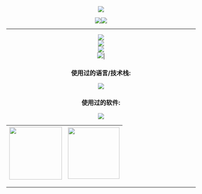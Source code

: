 <div align="center"> 
<!--滚动区域-->  
<img src="https://capsule-render.vercel.app/api?type=Waving&color=66aa66&fontColor=FFFFFF&height=200&animation=fadeIn&section=header&text=优势领域:&fontAlignY=30&desc=Rust,Node.js,Web,Server,ROS,AI&fontSize=40" />

<!--访客记录-->  
<img src="https://capsule-render.vercel.app/api?type=Waving&color=fff&height=100&animation=fadeIn&section=header&text=访客次数统计:&fontSize=60"/><img src="https://profile-counter.glitch.me/zerodegress/count.svg" />

<hr>

<!--能力展示-->    
<img src="https://capsule-render.vercel.app/api?type=Waving&color=66aa66&height=70&animation=fadeIn&section=header&text=我的联系方式：&fontSize=40"/><br><img src="https://capsule-render.vercel.app/api?type=Waving&color=66aa66&height=70&animation=fadeIn&section=header&text=QQ:934321107&fontSize=40"/><br><img src="https://capsule-render.vercel.app/api?type=Waving&color=66aa66&height=70&animation=fadeIn&section=header&text=Discord:ZeroDegress&fontSize=40"/><br><img src="https://capsule-render.vercel.app/api?type=Waving&color=66aa66&height=70&animation=fadeIn&section=header&text=Email:zerodegress@outlook.com&fontSize=30"/>|<h3>使用过的语言/技术栈:</h3><img src="https://skillicons.dev/icons?i=rust,scala,typescript,html,cs,css,solidjs,react,md,nodejs,lua,js,jquery,deno,c,cpp,kotlin,bash,wasm" /><br><h3>使用过的软件:</h3><img src="https://skillicons.dev/icons?i=vscode,git,discord,ros,idea,unity,pr,ps,postgres,sqlite,python,tauri,npm,vite,linux,github,bevy" />
  
<!--个人资料-->    

|<img height="140px" src="https://github-readme-stats-git-masterrstaa-rickstaa.vercel.app/api?username=zerodegress&hide_title=true&hide_border=true&show_icons=true&theme=onedark" />|<img height="137px" src="https://github-readme-stats-git-masterrstaa-rickstaa.vercel.app/api/top-langs/?username=zerodegress&hide_title=true&&hide_border=true&layout=compact&langs_count=10&show_icons=true&theme=onedark&hide=java,css,ini,html,scss,c,javascript" />  
|-|-

<hr>
 </div>  